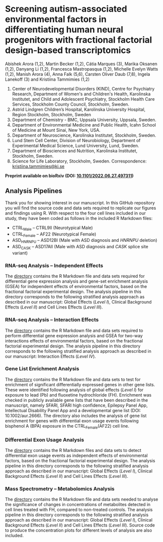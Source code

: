 # Screening autism-associated environmental factors in differentiating human neural progenitors with fractional factorial design-based transcriptomics
Abishek Arora (1,2), Martin Becker (1,2), Cátia Marques (3), Marika Oksanen (1,2), Danyang Li (1,2), Francesca Mastropasqua (1,2), Michelle Evelyn Watts (1,2), Manish Arora (4), Anna Falk (5,6), Carsten Oliver Daub (7,8), Ingela Lanekoff (3) and Kristiina Tammimies (1,2)

1.	Center of Neurodevelopmental Disorders (KIND), Centre for Psychiatry Research, Department of Women's and Children's Health, Karolinska Institutet, and Child and Adolescent Psychiatry, Stockholm Health Care Services, Stockholm County Council, Stockholm, Sweden.
2.	Astrid Lindgren Children’s Hospital, Karolinska University Hospital, Region Stockholm, Stockholm, Sweden 
3.	Department of Chemistry - BMC, Uppsala University, Uppsala, Sweden. 
4.	Department of Environmental Medicine and Public Health, Icahn School of Medicine at Mount Sinai, New York, USA. 
5.	Department of Neuroscience, Karolinska Institutet, Stockholm, Sweden. 
6.	Lund Stem Cell Center, Division of Neurobiology, Department of Experimental Medical Science, Lund University, Lund, Sweden. 
7.	Department of Biosciences and Nutrition, Karolinska Institutet, Stockholm, Sweden. 
8.	Science for Life Laboratory, Stockholm, Sweden.
Correspondence: [kristiina.tammimies@ki.se](mailto:kristiina.tammimies@ki.se)

**Preprint available on bioRxiv (DOI: [10.1101/2022.06.27.497311](https://doi.org/10.1101/2022.06.27.497311))**

## Analysis Pipelines

Thank you for showing interest in our manuscript. In this GitHub repository you will find the source code and data sets required to replicate our figures and findings using R. With respect to the four cell lines included in our study, they have been coded as follows in the included R Markdown files:

- CTRL<sub>Male</sub> – CTRL9II (Neurotypical Male)
- CTRL<sub>Female</sub> – AF22 (Neurotypical Female)
- ASD<sub>HNRNPU</sub> – ASD12BI (Male with ASD diagnosis and *HNRNPU* deletion)
- ASD<sub>CASK</sub> – ASD17AII (Male with ASD diagnosis and *CASK* splice site variant)

### RNA-seq Analysis – Independent Effects

The [directory](RNAseq_Analysis_Levels_I_II_III) contains the R Markdown file and data sets required for differential gene expression analysis and gene-set enrichment analysis (GSEA) for independent effects of environmental factors, based on the fractional factorial experimental design. The analysis pipeline in this directory corresponds to the following stratified analysis approach as described in our manuscript: Global Effects (*Level I*), Clinical Background Effects (*Level II*) and Cell Lines Effects (*Level III*).

### RNA-seq Analysis – Interaction Effects
The [directory](RNAseq_Analysis_Level_IV) contains the R Markdown file and data sets required to perform differential gene expression analysis and GSEA for two-way interactions effects of environmental factors, based on the fractional factorial experimental design. The analysis pipeline in this directory corresponds to the following stratified analysis approach as described in our manuscript: Interaction Effects (*Level IV*).

### Gene List Enrichment Analysis
The [directory](Gene_List_Enrichment) contains the R Markdown file and data sets to test for enrichment of significant differentially expressed genes in other gene lists. These were identified following analysis of global effects (*Level I*) for exposure to lead (Pb) and fluoxetine hydrochloride (FH). Enrichment was checked in publicly available gene lists that have been described in the manuscript, namely SFARI, SFARI high confidence, Epilepsy Panel App, Intellectual Disability Panel App and a developmental gene list (DOI: 10.1002/aur.2666). The directory also includes the analysis of gene list enrichment for genes with differential exon usage events following bisphenol A (BPA) exposure in the CTRL<sub>Female</sub>(AF22) cell line.

### Differential Exon Usage Analysis
The [directory](DEU) contains the R Markdown files and data sets to detect differential exon usage events as independent effects of environmental factors, based on the fractional factorial experimental design. The analysis pipeline in this directory corresponds to the following stratified analysis approach as described in our manuscript: Global Effects (*Level I*), Clinical Background Effects (*Level II*) and Cell Lines Effects (*Level III*).

### Mass Spectrometry – Metabolomics Analysis
The [directory](Metabolomics_Analysis) contains the R Markdown file and data sets needed to analyse the significance of changes in concentrations of metabolites detected in cell lines treated with FH, compared to non-treated controls. The analysis pipeline in this directory corresponds to the following stratified analysis approach as described in our manuscript: Global Effects (*Level I*), Clinical Background Effects (*Level II*) and Cell Lines Effects (*Level III*). Source code to produce the concentration plots for different levels of analysis are also included.
